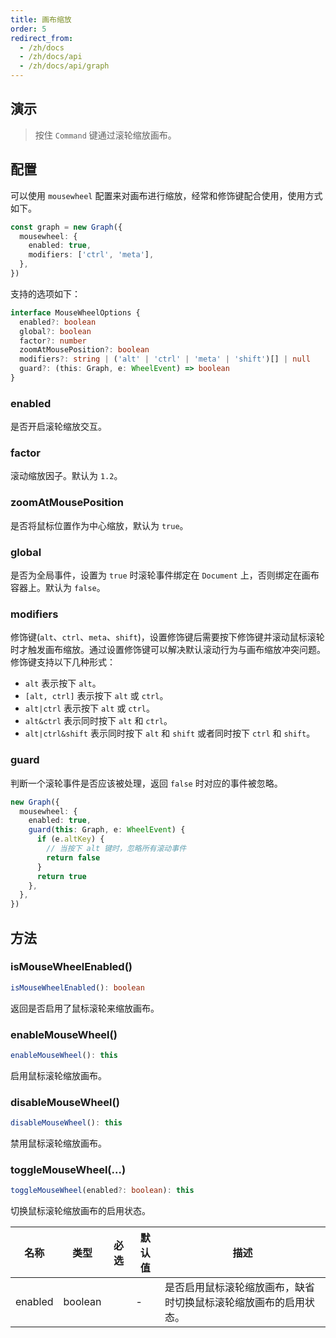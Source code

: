 ```yaml
---
title: 画布缩放
order: 5
redirect_from:
  - /zh/docs
  - /zh/docs/api
  - /zh/docs/api/graph
---
```


## 演示

> 按住 `Command` 键通过滚轮缩放画布。

<code id="api-graph-mousewheel" src="@/src/api/mousewheel/playground/index.tsx"></code>

## 配置

可以使用 `mousewheel` 配置来对画布进行缩放，经常和修饰键配合使用，使用方式如下。

```ts
const graph = new Graph({
  mousewheel: {
    enabled: true,
    modifiers: ['ctrl', 'meta'],
  },
})
```

支持的选项如下：

```ts
interface MouseWheelOptions {
  enabled?: boolean
  global?: boolean
  factor?: number
  zoomAtMousePosition?: boolean
  modifiers?: string | ('alt' | 'ctrl' | 'meta' | 'shift')[] | null
  guard?: (this: Graph, e: WheelEvent) => boolean
}
```

### enabled

是否开启滚轮缩放交互。

### factor

滚动缩放因子。默认为 `1.2`。

### zoomAtMousePosition

是否将鼠标位置作为中心缩放，默认为 `true`。

### global

是否为全局事件，设置为 `true` 时滚轮事件绑定在 `Document` 上，否则绑定在画布容器上。默认为 `false`。

### modifiers

修饰键(`alt`、`ctrl`、`meta`、`shift`)，设置修饰键后需要按下修饰键并滚动鼠标滚轮时才触发画布缩放。通过设置修饰键可以解决默认滚动行为与画布缩放冲突问题。修饰键支持以下几种形式：

- `alt` 表示按下 `alt`。
- `[alt, ctrl]` 表示按下 `alt` 或 `ctrl`。
- `alt|ctrl` 表示按下 `alt` 或 `ctrl`。
- `alt&ctrl` 表示同时按下 `alt` 和 `ctrl`。
- `alt|ctrl&shift` 表示同时按下 `alt` 和 `shift` 或者同时按下 `ctrl` 和 `shift`。

### guard

判断一个滚轮事件是否应该被处理，返回 `false` 时对应的事件被忽略。

```ts
new Graph({
  mousewheel: {
    enabled: true,
    guard(this: Graph, e: WheelEvent) {
      if (e.altKey) {
        // 当按下 alt 键时，忽略所有滚动事件
        return false
      }
      return true
    },
  },
})
```

## 方法

### isMouseWheelEnabled()

```ts
isMouseWheelEnabled(): boolean
```

返回是否启用了鼠标滚轮来缩放画布。

### enableMouseWheel()

```ts
enableMouseWheel(): this
```

启用鼠标滚轮缩放画布。

### disableMouseWheel()

```ts
disableMouseWheel(): this
```

禁用鼠标滚轮缩放画布。

### toggleMouseWheel(...)

```ts
toggleMouseWheel(enabled?: boolean): this
```

切换鼠标滚轮缩放画布的启用状态。

| 名称 | 类型 | 必选 | 默认值 | 描述 |
| --- | --- | :-: | --- | --- |
| enabled | boolean |  | - | 是否启用鼠标滚轮缩放画布，缺省时切换鼠标滚轮缩放画布的启用状态。 |
